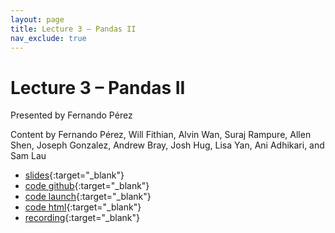 ```yaml
---
layout: page
title: Lecture 3 – Pandas II
nav_exclude: true
---
```


# Lecture 3 – Pandas II

Presented by Fernando Pérez

Content by Fernando Pérez, Will Fithian, Alvin Wan, Suraj Rampure, Allen Shen, Joseph Gonzalez, Andrew Bray, Josh Hug, Lisa Yan, Ani Adhikari, and Sam Lau

- [slides](https://docs.google.com/presentation/d/1Sx67xIHAv-SbZoRnoixxwBdHaek91LHBKBArzk3Y3yw/edit?usp=sharing){:target="_blank"}
- [code github](https://github.com/DS-100/fa22/blob/main/lec/lec03){:target="_blank"}
- [code launch](https://data100.datahub.berkeley.edu/hub/user-redirect/git-pull?repo=https%3A%2F%2Fgithub.com%2FDS-100%2Ffa22&branch=main&urlpath=lab%2Ftree%2Ffa22%2Flec%2Flec03%2F03-pandas-ii.ipynb){:target="_blank"}
- [code html](../../resources/assets/lectures/lec03/03-pandas-ii.html){:target="_blank"}
- [recording](https://bcourses.berkeley.edu/courses/1518286/external_tools/78985){:target="_blank"}
